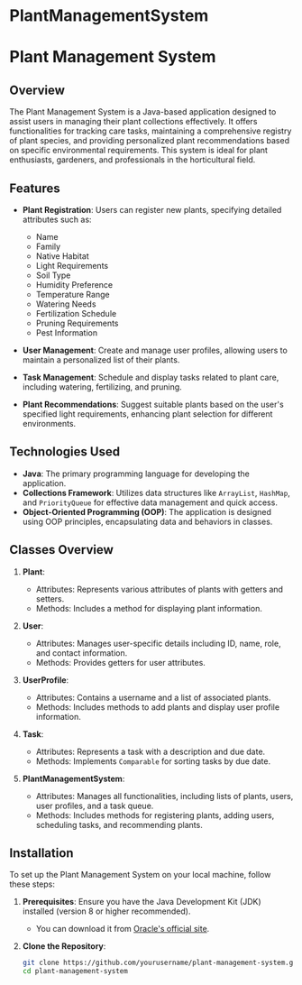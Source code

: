 # PlantManagementSystem

# Plant Management System

## Overview

The Plant Management System is a Java-based application designed to assist users in managing their plant collections effectively. It offers functionalities for tracking care tasks, maintaining a comprehensive registry of plant species, and providing personalized plant recommendations based on specific environmental requirements. This system is ideal for plant enthusiasts, gardeners, and professionals in the horticultural field.

## Features

- **Plant Registration**: Users can register new plants, specifying detailed attributes such as:
  - Name
  - Family
  - Native Habitat
  - Light Requirements
  - Soil Type
  - Humidity Preference
  - Temperature Range
  - Watering Needs
  - Fertilization Schedule
  - Pruning Requirements
  - Pest Information

- **User Management**: Create and manage user profiles, allowing users to maintain a personalized list of their plants.

- **Task Management**: Schedule and display tasks related to plant care, including watering, fertilizing, and pruning.

- **Plant Recommendations**: Suggest suitable plants based on the user's specified light requirements, enhancing plant selection for different environments.

## Technologies Used

- **Java**: The primary programming language for developing the application.
- **Collections Framework**: Utilizes data structures like `ArrayList`, `HashMap`, and `PriorityQueue` for effective data management and quick access.
- **Object-Oriented Programming (OOP)**: The application is designed using OOP principles, encapsulating data and behaviors in classes.

## Classes Overview

1. **Plant**: 
   - Attributes: Represents various attributes of plants with getters and setters.
   - Methods: Includes a method for displaying plant information.

2. **User**: 
   - Attributes: Manages user-specific details including ID, name, role, and contact information.
   - Methods: Provides getters for user attributes.

3. **UserProfile**: 
   - Attributes: Contains a username and a list of associated plants.
   - Methods: Includes methods to add plants and display user profile information.

4. **Task**: 
   - Attributes: Represents a task with a description and due date.
   - Methods: Implements `Comparable` for sorting tasks by due date.

5. **PlantManagementSystem**: 
   - Attributes: Manages all functionalities, including lists of plants, users, user profiles, and a task queue.
   - Methods: Includes methods for registering plants, adding users, scheduling tasks, and recommending plants.

## Installation

To set up the Plant Management System on your local machine, follow these steps:

1. **Prerequisites**: Ensure you have the Java Development Kit (JDK) installed (version 8 or higher recommended).
   - You can download it from [Oracle's official site](https://www.oracle.com/java/technologies/javase-jdk11-downloads.html).

2. **Clone the Repository**:
   ```bash
   git clone https://github.com/yourusername/plant-management-system.git
   cd plant-management-system
